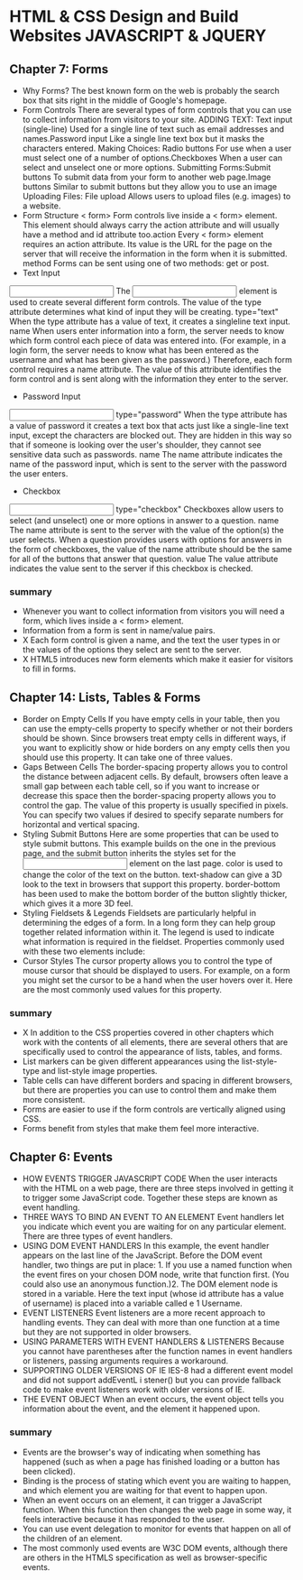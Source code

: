 # HTML & CSS Design and Build Websites JAVASCRIPT & JQUERY
## Chapter 7: Forms
* Why Forms?
The best known form on the web is probably
the search box that sits right in the middle of
Google's homepage.
* Form Controls
There are several types of form controls that
you can use to collect information from visitors
to your site.
ADDING TEXT: Text input (single-line)
Used for a single line of text such
as email addresses and names.Password input
Like a single line text box but it
masks the characters entered.
Making Choices:
Radio buttons
For use when a user must select
one of a number of options.Checkboxes
When a user can select and
unselect one or more options.
Submitting Forms:Submit buttons
To submit data from your form
to another web page.Image buttons
Similar to submit buttons but
they allow you to use an image
Uploading Files:
File upload
Allows users to upload files
(e.g. images) to a website.
* Form Structure
< form>
Form controls live inside a
< form> element. This element
should always carry the action
attribute and will usually have a
method and id attribute too.action
Every < form> element requires
an action attribute. Its value
is the URL for the page on the
server that will receive the
information in the form when it
is submitted.
method
Forms can be sent using one of
two methods: get or post.
* Text Input 
<input>
The <input> element is used
to create several different form
controls. The value of the type
attribute determines what kind
of input they will be creating.
type="text"
When the type attribute has a
value of text, it creates a singleline text input.
name
When users enter information
into a form, the server needs to
know which form control each
piece of data was entered into.
(For example, in a login form, the
server needs to know what has
been entered as the username
and what has been given as the
password.) Therefore, each form
control requires a name attribute.
The value of this attribute
identifies the form control and is
sent along with the information
they enter to the server.

* Password Input
<input>
type="password"
When the type attribute has
a value of password it creates
a text box that acts just like a
single-line text input, except
the characters are blocked out.
They are hidden in this way so
that if someone is looking over
the user's shoulder, they cannot
see sensitive data such as
passwords.
name
The name attribute indicates
the name of the password input,
which is sent to the server with
the password the user enters.

* Checkbox 
<input>
type="checkbox"
Checkboxes allow users to select
(and unselect) one or more
options in answer to a question.
name
The name attribute is sent to
the server with the value of the
option(s) the user selects. When
a question provides users with
options for answers in the form
of checkboxes, the value of the
name attribute should be the
same for all of the buttons that
answer that question.
value
The value attribute indicates
the value sent to the server if this
checkbox is checked.

### summary
* Whenever you want to collect information from
visitors you will need a form, which lives inside a
< form> element.
* Information from a form is sent in name/value pairs.
* X Each form control is given a name, and the text the
user types in or the values of the options they select
are sent to the server.
* X HTML5 introduces new form elements which make it
easier for visitors to fill in forms.

## Chapter 14: Lists, Tables & Forms
* Border on Empty Cells
If you have empty cells in
your table, then you can use
the empty-cells property to
specify whether or not their
borders should be shown.
Since browsers treat empty cells
in different ways, if you want to
explicitly show or hide borders
on any empty cells then you
should use this property.
It can take one of three values.
* Gaps Between Cells
The border-spacing property
allows you to control the
distance between adjacent cells.
By default, browsers often leave
a small gap between each table
cell, so if you want to increase
or decrease this space then
the border-spacing property
allows you to control the gap.
The value of this property is
usually specified in pixels. You
can specify two values if desired
to specify separate numbers for
horizontal and vertical spacing.
* Styling Submit Buttons
Here are some properties that
can be used to style submit
buttons. This example builds
on the one in the previous page,
and the submit button inherits
the styles set for the <input>
element on the last page.
color is used to change the
color of the text on the button.
text-shadow can give a 3D
look to the text in browsers that
support this property.
border-bottom has been used
to make the bottom border of
the button slightly thicker, which
gives it a more 3D feel.
* Styling Fieldsets
& Legends
Fieldsets are particularly helpful
in determining the edges of a
form. In a long form they can
help group together related
information within it.
The legend is used to indicate
what information is required in
the fieldset.
Properties commonly used with
these two elements include:
* Cursor Styles
The cursor property allows
you to control the type of mouse
cursor that should be displayed
to users.
For example, on a form you
might set the cursor to be a hand
when the user hovers over it.
Here are the most commonly
used values for this property.
### summary 
* X In addition to the CSS properties covered in other
chapters which work with the contents of all elements,
there are several others that are specifically used to
control the appearance of lists, tables, and forms.
* List markers can be given different appearances
using the list-style-type and list-style image
properties.
* Table cells can have different borders and spacing in
different browsers, but there are properties you can
use to control them and make them more consistent. 
* Forms are easier to use if the form controls are
vertically aligned using CSS.
* Forms benefit from styles that make them feel more
interactive.
## Chapter 6: Events
* HOW EVENTS TRIGGER
JAVASCRIPT CODE 
When the user interacts with the HTML on a web page, there are three
steps involved in getting it to trigger some JavaScript code.
Together these steps are known as event handling. 
* THREE WAYS TO BIND AN
EVENT TO AN ELEMENT
Event handlers let you indicate which event you
are waiting for on any particular element.
There are three types of event handlers. 
* USING DOM EVENT
HANDLERS
In this example, the event
handler appears on the last line
of the JavaScript. Before the
DOM event handler, two things
are put in place: 1. If you use a named function
when the event fires on your
chosen DOM node, write that
function first. (You could also
use an anonymous function.)2. The DOM element node is
stored in a variable. Here the text
input (whose id attribute has a
value of username) is placed into
a variable called e 1 Username.
* EVENT LISTENERS
Event listeners are a more recent approach to handling events.
They can deal with more than one function at a time
but they are not supported in older browsers. 
* USING PARAMETERS WITH
EVENT HANDLERS
& LISTENERS 
Because you cannot have parentheses after the
function names in event handlers or listeners,
passing arguments requires a workaround. 
* SUPPORTING OLDER
VERSIONS OF IE 
IES-8 had a different event model and did not support
addEventL i stener() but you can provide fallback code
to make event listeners work with older versions of IE. 
* THE EVENT OBJECT
When an event occurs, the event object tells
you information about the event, and the
element it happened upon. 
### summary
* Events are the browser's way of indicating when
something has happened (such as when a page has
finished loading or a button has been clicked). 
* Binding is the process of stating which event you are
waiting to happen, and which element you are waiting
for that event to happen upon. 
* When an event occurs on an element, it can trigger a
JavaScript function. When this function then changes
the web page in some way, it feels interactive because
it has responded to the user. 
* You can use event delegation to monitor for events
that happen on all of the children of an element. 
* The most commonly used events are W3C DOM
events, although there are others in the HTMLS
specification as well as browser-specific events.

